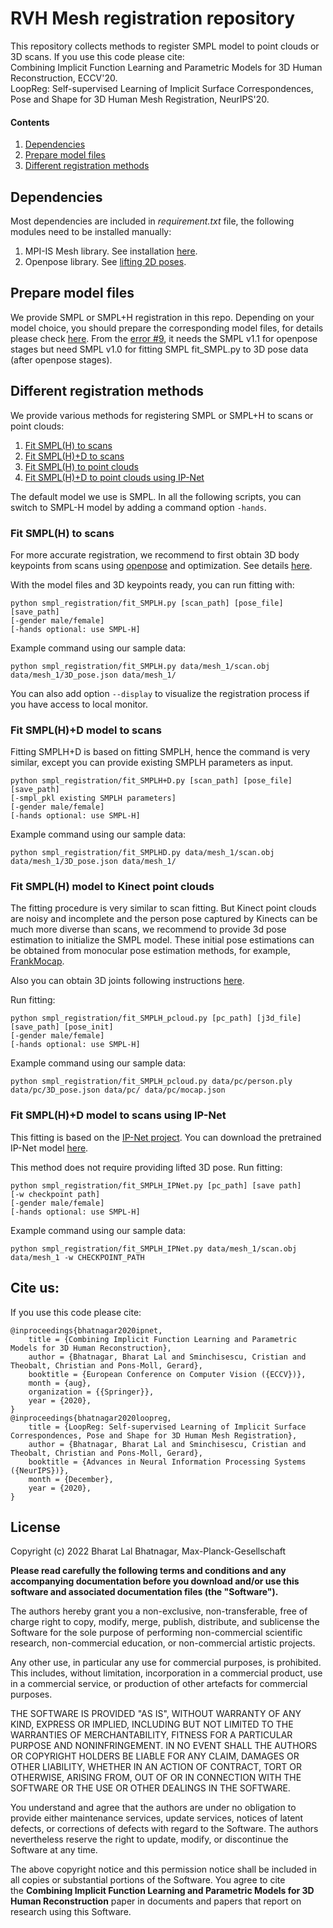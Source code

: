 # RVH Mesh registration repository
This repository collects methods to register SMPL model to point clouds or 3D scans.
If you use this code please cite: </br>
Combining Implicit Function Learning and Parametric Models for 3D Human Reconstruction, ECCV'20.</br>
LoopReg: Self-supervised Learning of Implicit Surface Correspondences, Pose and Shape for 3D Human Mesh Registration, NeurIPS'20.

#### Contents
1. [Dependencies](#a-namerun-enva-running-environment)
2. [Prepare model files](#a-nameprep-modela-prepare-model-files)
3. [Different registration methods](#a-namereg-methodsa-different-registration-methods)

## <a name="run-env"></a> Dependencies
Most dependencies are included in *requirement.txt* file, the following modules need to be installed manually:
1. MPI-IS Mesh library. See installation [here](https://github.com/MPI-IS/mesh).
2. Openpose library. See [lifting 2D poses](docs/lift_kpts.md).

## <a name="prep-model"></a> Prepare model files
We provide SMPL or SMPL+H registration in this repo. Depending on your model choice, you should prepare the corresponding model files, for details please check [here](docs/prep_smpl.md). From the [error #9](https://github.com/bharat-b7/RVH_Mesh_Registration/issues/9), it needs the SMPL v1.1 for openpose stages but need SMPL v1.0 for fitting SMPL fit_SMPL.py to 3D pose data (after openpose stages).

## <a name="reg-methods"></a> Different registration methods
We provide various methods for registering SMPL or SMPL+H to scans or point clouds:
1. [Fit SMPL(H) to scans](#fit-smplh)
2. [Fit SMPL(H)+D to scans](#fit-smplh+d)
3. [Fit SMPL(H) to point clouds](#fit-smplh-pc)
4. [Fit SMPL(H)+D to point clouds using IP-Net](#fit-smplh-pc-ipnet)

The default model we use is SMPL. In all the following scripts, you can switch to SMPL-H model by adding a command option `-hands`. 

### <a name="fit-smplh"></a> Fit SMPL(H) to scans
For more accurate registration, we recommend to first obtain 3D body keypoints from scans using [openpose](https://github.com/CMU-Perceptual-Computing-Lab/openpose) and optimization. See details [here](docs/lift_kpts.md). 

With the model files and 3D keypoints ready, you can run fitting with:
```
python smpl_registration/fit_SMPLH.py [scan_path] [pose_file] [save_path] 
[-gender male/female]
[-hands optional: use SMPL-H]
```
Example command using our sample data:
```angular2html
python smpl_registration/fit_SMPLH.py data/mesh_1/scan.obj data/mesh_1/3D_pose.json data/mesh_1/
```
You can also add option `--display` to visualize the registration process if you have access to local monitor. 

### <a name="fit-smplh+d"></a> Fit SMPL(H)+D model to scans
Fitting SMPLH+D is based on fitting SMPLH, hence the command is very similar, except you can provide existing SMPLH parameters as input. 
```
python smpl_registration/fit_SMPLH+D.py [scan_path] [pose_file] [save_path] 
[-smpl_pkl existing SMPLH parameters] 
[-gender male/female] 
[-hands optional: use SMPL-H]
```
Example command using our sample data:
```angular2html
python smpl_registration/fit_SMPLHD.py data/mesh_1/scan.obj data/mesh_1/3D_pose.json data/mesh_1/ 
```

### <a name="fit-smplh-pc"></a> Fit SMPL(H) model to Kinect point clouds
The fitting procedure is very similar to scan fitting. But Kinect point clouds are noisy and incomplete and the person pose captured by Kinects can be much more diverse than scans, we recommend to provide 3d pose estimation to initialize the SMPL model. These initial pose estimations can be obtained from monocular pose estimation methods, for example, [FrankMocap](https://github.com/facebookresearch/frankmocap).

Also you can obtain 3D joints following instructions [here](docs/lift_kpts.md).

Run fitting:
```
python smpl_registration/fit_SMPLH_pcloud.py [pc_path] [j3d_file] [save_path] [pose_init]
[-gender male/female]
[-hands optional: use SMPL-H]
```
Example command using our sample data:
```angular2html
python smpl_registration/fit_SMPLH_pcloud.py data/pc/person.ply data/pc/3D_pose.json data/pc/ data/pc/mocap.json
```

### <a name="fit-smplh-pc-ipnet"></a> Fit SMPL(H)+D model to scans using IP-Net 
This fitting is based on the [IP-Net project](https://github.com/bharat-b7/IPNet). You can download the pretrained IP-Net model [here](https://datasets.d2.mpi-inf.mpg.de/IPNet2020/IPNet_p5000_01_exp_id01.zip).

This method does not require providing lifted 3D pose. Run fitting:
```
python smpl_registration/fit_SMPLH_IPNet.py [pc_path] [save path]
[-w checkpoint path]  
[-gender male/female] 
[-hands optional: use SMPL-H]
```
Example command using our sample data:
```angular2html
python smpl_registration/fit_SMPLH_IPNet.py data/mesh_1/scan.obj data/mesh_1 -w CHECKPOINT_PATH
```

## Cite us:
If you use this code please cite: </br>
```
@inproceedings{bhatnagar2020ipnet,
    title = {Combining Implicit Function Learning and Parametric Models for 3D Human Reconstruction},
    author = {Bhatnagar, Bharat Lal and Sminchisescu, Cristian and Theobalt, Christian and Pons-Moll, Gerard},
    booktitle = {European Conference on Computer Vision ({ECCV})},
    month = {aug},
    organization = {{Springer}},
    year = {2020},
}
@inproceedings{bhatnagar2020loopreg,
    title = {LoopReg: Self-supervised Learning of Implicit Surface Correspondences, Pose and Shape for 3D Human Mesh Registration},
    author = {Bhatnagar, Bharat Lal and Sminchisescu, Cristian and Theobalt, Christian and Pons-Moll, Gerard},
    booktitle = {Advances in Neural Information Processing Systems ({NeurIPS})},
    month = {December},
    year = {2020},
}
```

## License

Copyright (c) 2022 Bharat Lal Bhatnagar, Max-Planck-Gesellschaft

**Please read carefully the following terms and conditions and any accompanying documentation before you download and/or use this software and associated documentation files (the "Software").**

The authors hereby grant you a non-exclusive, non-transferable, free of charge right to copy, modify, merge, publish, distribute, and sublicense the Software for the sole purpose of performing non-commercial scientific research, non-commercial education, or non-commercial artistic projects.

Any other use, in particular any use for commercial purposes, is prohibited. This includes, without limitation, incorporation in a commercial product, use in a commercial service, or production of other artefacts for commercial purposes.

THE SOFTWARE IS PROVIDED "AS IS", WITHOUT WARRANTY OF ANY KIND, EXPRESS OR IMPLIED, INCLUDING BUT NOT LIMITED TO THE WARRANTIES OF MERCHANTABILITY, FITNESS FOR A PARTICULAR PURPOSE AND NONINFRINGEMENT. IN NO EVENT SHALL THE AUTHORS OR COPYRIGHT HOLDERS BE LIABLE FOR ANY CLAIM, DAMAGES OR OTHER LIABILITY, WHETHER IN AN ACTION OF CONTRACT, TORT OR OTHERWISE, ARISING FROM, OUT OF OR IN CONNECTION WITH THE SOFTWARE OR THE USE OR OTHER DEALINGS IN THE SOFTWARE.

You understand and agree that the authors are under no obligation to provide either maintenance services, update services, notices of latent defects, or corrections of defects with regard to the Software. The authors nevertheless reserve the right to update, modify, or discontinue the Software at any time.

The above copyright notice and this permission notice shall be included in all copies or substantial portions of the Software. You agree to cite the **Combining Implicit Function Learning and Parametric Models for 3D Human Reconstruction** paper in documents and papers that report on research using this Software.
